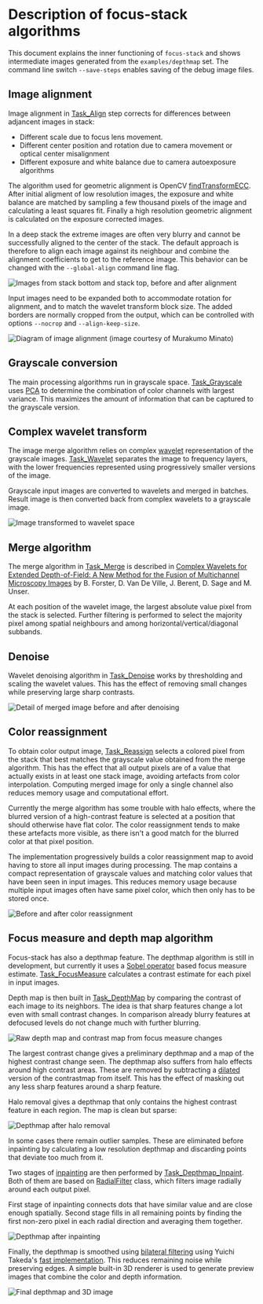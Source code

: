 Description of focus-stack algorithms
=====================================

This document explains the inner functioning of `focus-stack` and shows intermediate images generated from the `examples/depthmap` set.
The command line switch `--save-steps` enables saving of the debug image files.

Image alignment
---------------
Image alignment in [Task_Align](../src/task_align.cc) step corrects for differences between adjancent images in stack:

* Different scale due to focus lens movement.
* Different center position and rotation due to camera movement or optical center misalignment
* Different exposure and white balance due to camera autoexposure algorithms

The algorithm used for geometric alignment is OpenCV [findTransformECC](https://docs.opencv.org/3.4/dc/d6b/group__video__track.html#ga1aa357007eaec11e9ed03500ecbcbe47).
After initial aligment of low resolution images, the exposure and white balance are matched by sampling a few thousand pixels of the image and calculating a least squares fit.
Finally a high resolution geometric alignment is calculated on the exposure corrected images.

In a deep stack the extreme images are often very blurry and cannot be successfully aligned to the center of the stack.
The default approach is therefore to align each image against its neighbour and combine the alignment coefficients to get to the reference image. This behavior can be changed with the `--global-align` command line flag.

![Images from stack bottom and stack top, before and after alignment](imgs/alignment.jpg)

Input images need to be expanded both to accommodate rotation for alignment,
and to match the wavelet transform block size. The added borders are normally
cropped from the output, which can be controlled with options `--nocrop` and
`--align-keep-size`.

![Diagram of image alignment (image courtesy of Murakumo Minato)](imgs/alignment_flow.png)

Grayscale conversion
--------------------
The main processing algorithms run in grayscale space.
[Task_Grayscale](../src/task_grayscale.cc) uses [PCA](https://en.wikipedia.org/wiki/Principal_component_analysis) to determine the combination of color channels with largest variance.
This maximizes the amount of information that can be captured to the grayscale version.

Complex wavelet transform
-------------------------
The image merge algorithm relies on complex [wavelet](https://en.wikipedia.org/wiki/Wavelet_transform) representation of the grayscale images.
[Task_Wavelet](../src/task_wavelet.cc) separates the image to frequency layers, with the lower frequencies represented using progressively smaller versions of the image.

Grayscale input images are converted to wavelets and merged in batches.
Result image is then converted back from complex wavelets to a grayscale image.

![Image transformed to wavelet space](imgs/wavelet.jpg)

Merge algorithm
---------------
The merge algorithm in [Task_Merge](../src/task_merge.cc) is described in [Complex Wavelets for Extended Depth-of-Field: A New Method for the Fusion of Multichannel Microscopy Images](http://bigwww.epfl.ch/publications/forster0404.html) by B. Forster, D. Van De Ville, J. Berent, D. Sage and M. Unser.

At each position of the wavelet image, the largest absolute value pixel from the stack is selected.
Further filtering is performed to select the majority pixel among spatial neighbours and among horizontal/vertical/diagonal subbands.

Denoise
-------
Wavelet denoising algorithm in [Task_Denoise](../src/task_denoise.cc) works by thresholding and scaling the wavelet values.
This has the effect of removing small changes while preserving large sharp contrasts.

![Detail of merged image before and after denoising](imgs/denoise.jpg)

Color reassignment
------------------
To obtain color output image, [Task_Reassign](../src/task_reassign.cc) selects a colored pixel from the stack that best matches the grayscale value obtained from the merge algorithm.
This has the effect that all output pixels are of a value that actually exists in at least one stack image, avoiding artefacts from color interpolation.
Computing merged image for only a single channel also reduces memory usage and computational effort.

Currently the merge algorithm has some trouble with halo effects, where the blurred version of a high-contrast feature is selected at a position that should otherwise have flat color.
The color reassignment tends to make these artefacts more visible, as there isn't a good match for the blurred color at that pixel position.

The implementation progressively builds a color reassignment map to avoid having to store all input images during processing.
The map contains a compact representation of grayscale values and matching color values that have been seen in input images.
This reduces memory usage because multiple input images often have same pixel color, which then only has to be stored once.

![Before and after color reassignment](imgs/reassignment.jpg)

Focus measure and depth map algorithm
-------------------------------------
Focus-stack has also a depthmap feature.
The depthmap algorithm is still in development, but currently it uses a [Sobel operator](https://en.wikipedia.org/wiki/Sobel_operator) based focus measure estimate.
[Task_FocusMeasure](../src/task_focusmeasure.cc) calculates a contrast estimate for each pixel in input images.

Depth map is then built in [Task_DepthMap](../src/task_depthmap.cc) by comparing the contrast of each image to its neighbors.
The idea is that sharp features change a lot even with small contrast changes.
In comparison already blurry features at defocused levels do not change much with further blurring.

![Raw depth map and contrast map from focus measure changes](imgs/depth_raw.png)

The largest contrast change gives a preliminary depthmap and a map of the highest contrast change seen.
The depthmap also suffers from halo effects around high contrast areas.
These are removed by subtracting a [dilated](https://en.wikipedia.org/wiki/Dilation_(morphology)) version of the contrastmap from itself.
This has the effect of masking out any less sharp features around a sharp feature.

Halo removal gives a depthmap that only contains the highest contrast feature in each region.
The map is clean but sparse:

![Depthmap after halo removal](imgs/depth_points.png)

In some cases there remain outlier samples. These are eliminated before inpainting by calculating a low resolution depthmap and discarding points that deviate too much from it.

Two stages of [inpainting](https://en.wikipedia.org/wiki/Inpainting#Digital_Inpainting) are then performed by [Task_Depthmap_Inpaint](../src/task_depthmap_inpaint.cc).
Both of them are based on [RadialFilter](../src/radialfilter.cc) class, which filters image radially around each output pixel.

First stage of inpainting connects dots that have similar value and are close enough spatially.
Second stage fills in all remaining points by finding the first non-zero pixel in each radial direction and averaging them together.

![Depthmap after inpainting](imgs/depth_inpainted.png)

Finally, the depthmap is smoothed using [bilateral filtering](https://en.wikipedia.org/wiki/Bilateral_filter) using Yuichi Takeda's [fast implementation](../src/fast_bilateral.hh).
This reduces remaining noise while preserving edges.
A simple built-in 3D renderer is used to generate preview images that combine the color and depth information.

![Final depthmap and 3D image](imgs/3d.jpg)
